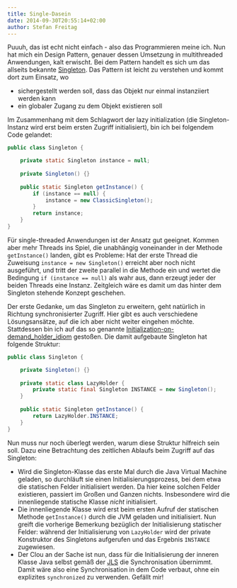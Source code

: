 ```yaml
---
title: Single-Dasein
date: 2014-09-30T20:55:14+02:00
author: Stefan Freitag
---
```


Puuuh, das ist echt nicht einfach - also das Programmieren meine ich. Nun hat
mich ein Design Pattern, genauer dessen Umsetzung in multithreaded Anwendungen,
kalt erwischt.   Bei dem Pattern handelt es sich um das allseits bekannte
[Singleton](http://de.wikipedia.org/wiki/Singleton_(Entwurfsmuster)
"Wikipedia-Seite zu Singleton"). Das Pattern ist leicht zu verstehen und kommt
dort zum Einsatz, wo

- sichergestellt werden soll, dass das Objekt nur einmal instanziiert werden kann
- ein globaler Zugang zu dem Objekt existieren soll

Im Zusammenhang mit dem Schlagwort der lazy initialization (die
Singleton-Instanz wird erst beim ersten Zugriff initialisiert), bin ich bei
folgendem Code gelandet:

```java
public class Singleton {

    private static Singleton instance = null;
 
    private Singleton() {}
 
    public static Singleton getInstance() {
        if (instance == null) {
            instance = new ClassicSingleton();
        }
        return instance;
    }
}
```

Für single-threaded Anwendungen ist der Ansatz gut geeignet. Kommen aber mehr
Threads ins Spiel, die unabhängig voneinander in der Methode `getInstance()`
landen, gibt es Probleme: Hat der erste Thread die Zuweisung `instance = new
Singleton()` erreicht aber noch nicht ausgeführt, und tritt der zweite parallel
in die Methode ein und wertet die Bedingung `if (instance == null)` als wahr
aus, dann erzeugt jeder der beiden Threads eine Instanz. Zeitgleich wäre es
damit um das hinter dem Singleton stehende Konzept geschehen.

Der erste Gedanke, um das Singleton zu erweitern, geht natürlich in Richtung
synchronisierter Zugriff. Hier gibt es auch verschiedene Lösungsansätze, auf die
ich aber nicht weiter eingehen möchte. Stattdessen bin ich auf das so genannte
[Initialization-on-demand\_holder\_idiom](http://en.wikipedia.org/wiki/Initialization-on-demand_holder_idiom
"Wikipediaseite zu Initialization-demand holder idiom") gestoßen. Die damit
aufgebaute Singleton hat folgende Struktur:

```java
public class Singleton {

    private Singleton() {}
 
    private static class LazyHolder {
        private static final Singleton INSTANCE = new Singleton();
    }
 
    public static Singleton getInstance() {
        return LazyHolder.INSTANCE;
    }
}
```

Nun muss nur noch überlegt werden, warum diese Struktur hilfreich sein soll.
Dazu eine Betrachtung des zeitlichen Ablaufs beim Zugriff auf das Singleton:

- Wird die Singleton-Klasse das erste Mal durch die Java Virtual Machine
  geladen, so durchläuft sie einen Initialisierungsprozess, bei dem etwa die
  statischen Felder initialisiert werden. Da hier keine solchen Felder
  existieren, passiert im Großen und Ganzen nichts. Insbesondere wird die
  innenliegende statische Klasse _nicht_ initialisiert.
- Die innenliegende Klasse wird erst beim ersten Aufruf der statischen Methode
  `getInstance()` durch die JVM geladen und initialisiert. Nun greift die
  vorherige Bemerkung bezüglich der Initialisierung statischer Felder: während
  der Initialisierung von `LazyHolder` wird der private Konstruktor des
  Singletons aufgerufen und das Ergebnis `INSTANCE` zugewiesen.
- Der Clou an der Sache ist nun, dass für die Initialisierung der inneren Klasse
  Java selbst gemäß der
  [JLS](http://docs.oracle.com/javase/specs/jls/se8/html/jls-12.html#jls-12.4.2
  "Link zur JLS (Detaillierte Initialisierungsprozedur für Klassen)") die
  Synchronisation übernimmt. Damit wäre also eine Synchronisation in dem Code
  verbaut, ohne ein explizites `synchronized` zu verwenden. Gefällt mir!
  